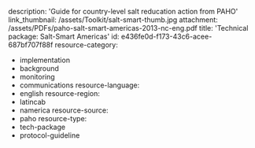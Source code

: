 description: 'Guide for country-level salt reducation action from PAHO'
link_thumbnail: /assets/Toolkit/salt-smart-thumb.jpg
attachment: /assets/PDFs/paho-salt-smart-americas-2013-nc-eng.pdf
title: 'Technical package: Salt-Smart Americas'
id: e436fe0d-f173-43c6-acee-687bf707f88f
resource-category:
  - implementation
  - background
  - monitoring
  - communications
resource-language:
  - english
resource-region:
  - latincab
  - namerica
resource-source:
  - paho
resource-type:
  - tech-package
  - protocol-guideline
